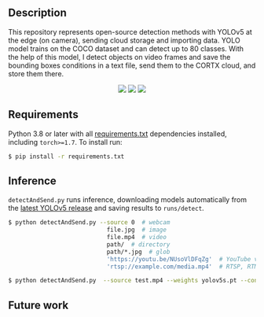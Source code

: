 
## Description

This repository represents open-source detection methods with YOLOv5 at the edge (on camera), sending cloud storage and importing data.
YOLO model trains on the COCO dataset and can detect up to 80 classes.
With the help of this model, I detect objects on video frames and save the bounding boxes conditions in a text file, send them to the CORTX cloud, and store them there.


<p align="center">
   <img src="./gif/original.gif">
   <img src="./gif/yoloResults.gif">
   <img src="./gif/outputAfterReceive.gif">
</p>



## Requirements

Python 3.8 or later with all [requirements.txt](https://github.com/ultralytics/yolov5/blob/master/requirements.txt) dependencies installed, including `torch>=1.7`. To install run:
```bash
$ pip install -r requirements.txt
```

## Inference

`detectAndSend.py` runs inference, downloading models automatically from the [latest YOLOv5 release](https://github.com/ultralytics/yolov5/releases) and saving results to `runs/detect`.

```bash
$ python detectAndSend.py --source 0  # webcam
                            file.jpg  # image 
                            file.mp4  # video
                            path/  # directory
                            path/*.jpg  # glob
                            'https://youtu.be/NUsoVlDFqZg'  # YouTube video
                            'rtsp://example.com/media.mp4'  # RTSP, RTMP, HTTP stream
```

```bash
$ python detectAndSend.py  --source test.mp4 --weights yolov5s.pt --conf 0.25 --save-txt
```

## Future work


